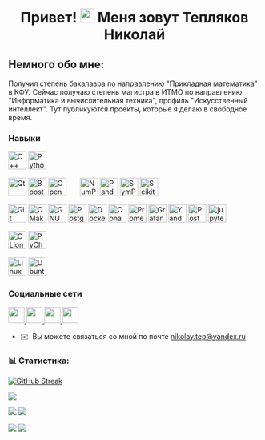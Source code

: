 <h1 align="center"> Привет! <img src="https://github.com/blackcater/blackcater/raw/main/images/Hi.gif" height="28"/> Меня зовут Тепляков Николай


Немного обо мне:
----------------

Получил степень бакалавра по направлению "Прикладная математика" в КФУ. Сейчас получаю степень магистра в ИТМО по направлению "Информатика и вычислительная техника", профиль "Искусственный интеллект". Тут публикуются проекты, которые я делаю в свободное время.

### Навыки
<p align="left">
  <a href="https://en.cppreference.com/w/cpp" target="_blank" rel="noreferrer">
    <img src="https://raw.githubusercontent.com/danielcranney/readme-generator/main/public/icons/skills/cplusplus-colored.svg" width="36" height="36" alt="C++" /></a>
  <a href="https://www.python.org/" target="_blank" rel="noreferrer">
    <img src="https://raw.githubusercontent.com/danielcranney/readme-generator/main/public/icons/skills/python-colored.svg" width="36" height="36" alt="Python" /></a>
</p>

<p align="left">
  <a href="https://www.qt.io" target="_blank" rel="noreferrer">
    <img src="https://github.com/user-attachments/assets/e8e628a9-84c0-4f62-8c82-446aae80208b" width="36" height="36" alt="Qt" /></a>
  <a href="https://www.boost.org" target="_blank" rel="noreferrer">
    <img src="https://github.com/user-attachments/assets/8f7ce759-1a21-4fe8-9deb-6d38de7d7271" width="36" height="36" alt="Boost" /></a>
  <a href="https://opencv.org" target="_blank" rel="noreferrer">
    <img src="https://github.com/user-attachments/assets/8baaaf63-99fb-4bfe-956e-0996d76bc5df" width="36" height="36" alt="OpenCV" /></a>
 &nbsp &nbsp &nbsp

  <a href="https://numpy.org" target="_blank" rel="noreferrer">
    <img src="https://github.com/user-attachments/assets/1dec51aa-136b-4328-8145-b93d33f58197" width="36" height="36" alt="NumPy" /></a>
  <a href="https://pandas.pydata.org/" target="_blank" rel="noreferrer">
    <img src="https://github.com/user-attachments/assets/83769cb1-3374-46d4-b410-cc366db505d4" width="36" height="36" alt="Pandas" /></a>
  <a href="https://www.sympy.org/en/index.html" target="_blank" rel="noreferrer">
    <img src="https://github.com/user-attachments/assets/3ec9cbe3-d43e-48a3-a982-589c1b1c3791" width="36" height="36" alt="SymPy"/></a>
  <a href="https://scikit-learn.org/stable/index.html" target="_blank" rel="noreferrer">
    <img src="https://github.com/user-attachments/assets/197dc78c-5827-425d-9c3b-3ed97cc9507f" width="36" height="36" alt="Scikit-learn" /></a>
</p>

<p align="left">
  <a href="https://git-scm.com/" target="_blank" rel="noreferrer">
    <img src="https://raw.githubusercontent.com/danielcranney/readme-generator/main/public/icons/skills/git-colored.svg" width="36" height="36" alt="Git" /></a>
  <a href="https://cmake.org" target="_blank" rel="noreferrer">
    <img src="https://github.com/user-attachments/assets/a7c699b2-fc27-42f3-9baf-1c3fbf10ca8d" width="36" height="36" alt="CMake" /></a>
  <a href="https://www.gnu.org/software/bash/" target="_blank" rel="noreferrer">
    <img src="https://raw.githubusercontent.com/danielcranney/readme-generator/main/public/icons/skills/gnubash.svg" width="36" height="36" alt="GNU Bash" /></a>
  <a href="https://www.postgresql.org/" target="_blank" rel="noreferrer">
    <img src="https://raw.githubusercontent.com/danielcranney/readme-generator/main/public/icons/skills/postgresql-colored.svg" width="36" height="36" alt="PostgreSQL" /></a>
  <a href="https://www.docker.com/" target="_blank" rel="noreferrer">
    <img src="https://raw.githubusercontent.com/danielcranney/readme-generator/main/public/icons/skills/docker-colored.svg" width="36" height="36" alt="Docker" /></a>
  <a href="https://conan.io" target="_blank" rel="noreferrer">
    <img src="https://github.com/user-attachments/assets/063f4f7b-86d6-4722-97a0-5fb41a687a67" width="36" height="36" alt="Conan" /></a>
  <a href="https://prometheus.io/" target="_blank" rel="noreferrer">
    <img src="https://github.com/user-attachments/assets/ae589b8e-1d74-484e-8311-12fd86e4b68b" width="36" height="36" alt="Prometheus" /></a>
  <a href="https://grafana.com" target="_blank" rel="noreferrer">
    <img src="https://github.com/user-attachments/assets/7f33c02f-a4ca-493f-94ec-3e845ac870b3" width="36" height="36" alt="Grafana" /></a>
  <a href="https://yandex.cloud" target="_blank" rel="noreferrer">
    <img src="https://github.com/user-attachments/assets/2505fddb-6930-45eb-8f05-fd32a397c4ea" width="36" height="36" alt="YandexCloud" /></a>
  <a href="https://www.postman.com/" target="_blank" rel="noreferrer">
    <img src="https://github.com/user-attachments/assets/a9b0bccf-413a-4221-a7f4-7f9e2a199d45" width="36" height="36" alt="Postman" /></a>
    <a href="https://jupyter.org/" target="_blank" rel="noreferrer">
    <img src="https://github.com/user-attachments/assets/02411d03-4e83-47b2-bd8a-219e3b212fd0" width="36" height="36" alt="jupyter" /></a>
</p>

<p align="left">
  <a href="https://www.jetbrains.com/clion" target="_blank" rel="noreferrer">
    <img src="https://github.com/user-attachments/assets/14fe1069-68bc-47c2-80e4-95f196072dbe" width="36" height="36" alt="CLion" /></a>
  <a href="https://www.jetbrains.com/pycharm" target="_blank" rel="noreferrer">
    <img src="https://github.com/user-attachments/assets/d9a46b3b-f46d-4143-bcfe-99762f5ce8ca" width="36" height="36" alt="PyCharm" /></a>
</p>

<p align="left">
  <a href="https://www.linux.org" target="_blank" rel="noreferrer">
    <img src="https://raw.githubusercontent.com/danielcranney/readme-generator/main/public/icons/skills/linux-colored.svg" width="36" height="36" alt="Linux" /></a>
  <a href="https://ubuntu.com/" target="_blank" rel="noreferrer">
    <img src="https://github.com/user-attachments/assets/1625f7d7-96a4-4e76-b9e4-9733ceb5b3ef" width="36" height="36" alt="Ubuntu" /></a>
</p>

[comment]: <> (<a href="https://go.dev/doc/" target="_blank" rel="noreferrer">
                  <img src="https://raw.githubusercontent.com/danielcranney/readme-generator/main/public/icons/skills/go-colored.svg" width="36" height="36" alt="Go" /></a>)

### Социальные сети

<p align="left"> 
  <a href="https://discord.com/users/747840038498336799" target="_blank" rel="noreferrer"> 
    <picture> 
      <source media="(prefers-color-scheme: dark)" srcset="https://raw.githubusercontent.com/danielcranney/readme-generator/main/public/icons/socials/discord-dark.svg" /> 
      <source media="(prefers-color-scheme: light)" srcset="https://raw.githubusercontent.com/danielcranney/readme-generator/main/public/icons/socials/discord.svg" /> 
      <img src="https://raw.githubusercontent.com/danielcranney/readme-generator/main/public/icons/socials/discord.svg" width="32" height="32" /> 
    </picture> 
  </a> 
  <a href="https://www.github.com/NTG-TPL" target="_blank" rel="noreferrer"> 
    <picture> <source media="(prefers-color-scheme: dark)" srcset="https://raw.githubusercontent.com/danielcranney/readme-generator/main/public/icons/socials/github-dark.svg" /> 
      <source media="(prefers-color-scheme: light)" srcset="https://raw.githubusercontent.com/danielcranney/readme-generator/main/public/icons/socials/github.svg" /> 
      <img src="https://raw.githubusercontent.com/danielcranney/readme-generator/main/public/icons/socials/github.svg" width="32" height="32" /> 
    </picture> 
  </a> 
  <a href="https://www.linkedin.com/in/nikolay-teplyakov-4a2097322" target="_blank" rel="noreferrer"> 
      <picture> 
        <source media="(prefers-color-scheme: dark)" srcset="https://raw.githubusercontent.com/danielcranney/readme-generator/main/public/icons/socials/linkedin-dark.svg" /> 
        <source media="(prefers-color-scheme: light)" srcset="https://raw.githubusercontent.com/danielcranney/readme-generator/main/public/icons/socials/linkedin.svg" /> 
        <img src="https://raw.githubusercontent.com/danielcranney/readme-generator/main/public/icons/socials/linkedin.svg" width="32" height="32" /> 
      </picture> 
  </a>
  <a href="https://t.me/NTGtpl" target="_blank" rel="noreferrer"> 
      <picture> 
        <source media="(prefers-color-scheme: dark)" srcset="https://github.com/user-attachments/assets/f57274fa-e8f2-4737-9c98-4f10e6fe5278" /> 
        <source media="(prefers-color-scheme: light)" srcset="https://github.com/user-attachments/assets/f57274fa-e8f2-4737-9c98-4f10e6fe5278" /> 
        <img src="https://github.com/user-attachments/assets/f57274fa-e8f2-4737-9c98-4f10e6fe5278" width="32" height="32" /> 
      </picture> 
  </a>
</p>

* ✉️  Вы можете связаться со мной по почте [nikolay.tep@yandex.ru](mailto:nikolay.tep@yandex.ru)

### :bar_chart: Статистика:

[![GitHub Streak](http://github-readme-streak-stats.herokuapp.com?user=NTG-TPL&theme=github-dark-blue&hide_border=true&border_radius=10&locale=ru&card_width=700&stroke=0D1117&fire=F34B7D)](https://git.io/streak-stats)

[//]: <[![NTG-TPL's LeetCode stats](https://leetcode-stats-six.vercel.app/api?username=NTG-TPL&theme=dark)](https://github.com/KnlnKS/leetcode-stats)>

![](http://github-profile-summary-cards.vercel.app/api/cards/profile-details?username=NTG-TPL&theme=github_dark)

![](http://github-profile-summary-cards.vercel.app/api/cards/most-commit-language?username=NTG-TPL&theme=github_dark)
![](http://github-profile-summary-cards.vercel.app/api/cards/repos-per-language?username=NTG-TPL&theme=github_dark)

![](http://github-profile-summary-cards.vercel.app/api/cards/stats?username=NTG-TPL&theme=github_dark)
![](http://github-profile-summary-cards.vercel.app/api/cards/productive-time?username=NTG-TPL&theme=github_dark&utcOffset=3)
